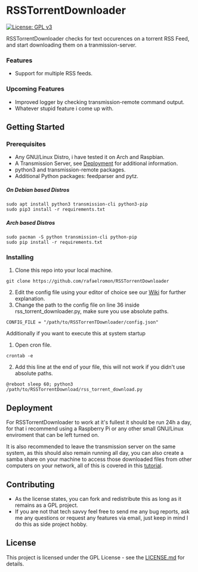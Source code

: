 # RSSTorrentDownloader
[![License: GPL v3](https://img.shields.io/badge/License-GPL%20v3-blue.svg)](http://www.gnu.org/licenses/gpl-3.0)

RSSTorrentDownloader checks for text occurences on a torrent RSS Feed, and start downloading them on a tranmission-server.

### Features
* Support for multiple RSS feeds.

### Upcoming Features
* Improved logger by checking transmission-remote command output.
* Whatever stupid feature i come up with.

## Getting Started

### Prerequisites

* Any GNU/Linux Distro, i have tested it on Arch and Raspbian.
* A Transmission Server, see [Deployment](https://github.com/rafaelromon/RSSTorrentDownloader#deployment) for additional information.
* python3 and transmission-remote packages.
* Additional Python packages: feedparser and pytz.

##### On Debian based Distros
```
sudo apt install python3 transmission-cli python3-pip
sudo pip3 install -r requirements.txt
```

##### Arch based Distros
```
sudo pacman -S python transmission-cli python-pip
sudo pip install -r requirements.txt
```

### Installing
1. Clone this repo into your local machine.

  ```
git clone https://github.com/rafaelromon/RSSTorrentDownloader
```
2. Edit the config file using your editor of choice see our [Wiki](https://github.com/rafaelromon/RSSTorrentDownloader/wiki/Configuration-File) for further explanation.
3. Change the path to the config file on line 36 inside rss_torrent_downloader.py, make sure you use absolute paths.

  ```
CONFIG_FILE = "/path/to/RSSTorrenTDownloader/config.json"
```

Additionally if you want to execute this at system startup

1. Open cron file.

  ```
crontab -e
```

2. Add this line at the end of your file, this will not work if you didn't use absolute paths.

  ```
@reboot sleep 60; python3 /path/to/RSSTorrentDownload/rss_torrent_download.py
```

## Deployment

For RSSTorrentDownloader to work at it's fullest it should be run 24h a day, for that i recommend using a Raspberry Pi or any other small GNU/Linux enviroment that can be left turned on.

It is also recommended to leave the transmission server on the same system, as this should also remain running all day, you can also create a samba share on your machine to access those downloaded files from other computers on your network, all of this is covered in this [tutorial](https://www.raspberrypi.org/forums/viewtopic.php?t=51219). 

## Contributing

- As the license states, you can fork and redistribute this as long as it remains as a GPL project.
- If you are not that tech savvy feel free to send me any bug reports, ask me any questions or request any features via email, just keep in mind I do this as side project hobby.

## License

This project is licensed under the GPL License - see the [LICENSE.md](LICENSE.md) for details.
